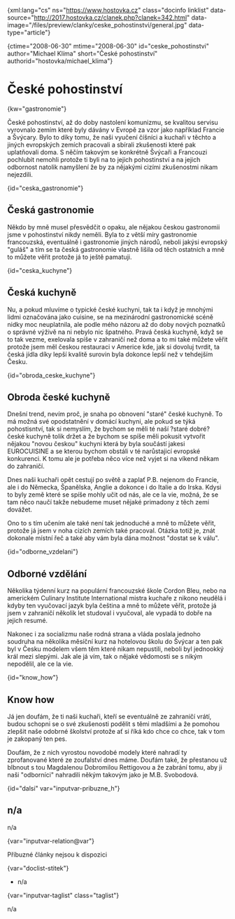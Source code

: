 
{xml:lang="cs" ns="https://www.hostovka.cz" class="docinfo linklist" data-source="http://2017.hostovka.cz/clanek.php?clanek=342.html" data-image="/files/preview/clanky/ceske_pohostinstvi/general.jpg" data-type="article"}

{ctime="2008-06-30" mtime="2008-06-30" id="ceske\_pohostinstvi" author="Michael Klíma" short="České pohostinství" authorid="hostovka/michael\_klima"}

# České pohostinství

<!-- generated attribute kw by user_updatekw.sh on 2020-07-05, do not edit -->

{kw="gastronomie"}

České pohostinství, až do doby nastolení komunizmu, se kvalitou servisu vyrovnalo zemím které byly dávány v Evropě za vzor jako například Francie a Švýcary. Bylo to díky tomu, že naši vyučení číšníci a kuchaři v těchto a jiných evropských zemích pracovali a sbírali zkušenosti které pak uplatňovali doma. S něčím takovým se konkrétně Švýcaři a Francouzi pochlubit nemohli protože ti byli na to jejich pohostinství a na jejich odbornost natolik namyšlení že by za nějakými cizími zkušenostmi nikam nejezdili.

{id="ceska_gastronomie"}

## Česká gastronomie

Někdo by mně musel přesvědčit o opaku, ale nějakou českou gastronomii jsme v pohostinství nikdy neměli. Byla to z větší míry gastronomie francouzská, eventuálně i gastronomie jiných národů, neboli jakýsi evropský "guláš" a tím se ta česká gastronomie vlastně lišila od těch ostatních a mně to můžete věřit protože já to ještě pamatuji.

{id="ceska_kuchyne"}

## Česká kuchyně

Nu, a pokud mluvíme o typické české kuchyni, tak ta i když je mnohými lidmi označována jako cuisine, se na mezinárodní gastronomické scéně nidky moc neuplatnila, ale podle mého názoru až do doby nových poznatků o správné výživě na ni nebylo nic špatného. Pravá česká kuchyně, když se to tak vezme, exelovala spíše v zahraničí než doma a to mi také můžete věřit protože jsem měl českou restauraci v Americe kde, jak si dovoluj tvrdit, ta česká jídla díky lepší kvalitě surovin byla dokonce lepší než v tehdejším Česku.

{id="obroda\_ceske\_kuchyne"}

## Obroda české kuchyně

Dnešní trend, nevím proč, je snaha po obnovení "staré" české kuchyně. To má možná své opodstatnění v domácí kuchyni, ale pokud se týká pohostisntví, tak si nemyslím, že bychom se měli té naší ?staré dobré? české kuchyně tolik držet a že bychom se spíše měli pokusit vytvořit nějakou "novou českou" kuchyni která by byla součástí jakesi EUROCUISINE a se kterou bychom obstáli v té narůstajicí evropské konkurenci. K tomu ale je potřeba něco více než vyjet si na víkend někam do zahraničí.

Dnes naši kuchaři opět cestují po světě a zaplať P.B. nejenom do Francie, ale i do Německa, Španělska, Anglie a dokonce i do Italie a do Irska. Kdysi to byly země které se spíše mohly učit od nás, ale ce la vie, možná, že se tam něco naučí takže nebudeme muset nějaké primadony z těch zemí dovážet.

Ono to s tím učením ale také není tak jednoduché a mně to můžete věřit, protože já jsem v noha cizích zemích také pracoval. Otázka totiž je, znát dokonale místní řeč a také aby vám byla dána možnost "dostat se k válu".

{id="odborne_vzdelani"}

## Odborné vzdělání

Několika týdenní kurz na populární francouzské škole Cordon Bleu, nebo na americkém Culinary Institute International mistra kuchaře z nikono neudělá i kdyby ten vyučovací jazyk byla čeština a mně to můžete věřit, protože já jsem v zahraničí několik let studoval i vyučoval, ale vypadá to dobře na jejich resumé.

Nakonec i za socializmu naše rodná strana a vláda poslala jednoho soudruha na několika měsíční kurz na hotelovou školu do Švýcar a ten pak byl v Česku modelem všem těm které nikam nepustili, neboli byl jednookký král mezi slepými. Jak ale já vím, tak o nějaké vědomosti se s nikým nepodělil, ale ce la vie.

{id="know_how"}

## Know how

Já jen doufám, že ti naši kuchaři, kteří se eventuálně ze zahraničí vrátí, budou schopni se o své zkušenosti podělit s těmi mladšími a že pomohou zlepšit naše odobrné školství protože ať si říká kdo chce co chce, tak v tom je zakopaný ten pes.

Doufám, že z nich vyrostou novodobé modely které nahradí ty zprofanované které ze zoufalství dnes máme. Doufám také, že přestanou už blbnout s tou Magdalenou Dobromilou Rettigovou a že zabrání tomu, aby ji naši "odborníci" nahradili někým takovým jako je M.B. Svobodová.

{id="dalsi" var="inputvar-pribuzne_h"}

## n/a

n/a

{var="inputvar-relation@var"}

Příbuzné články nejsou k dispozici

{var="doclist-stitek"}

  * n/a

{var="inputvar-taglist" class="taglist"}

n/a

